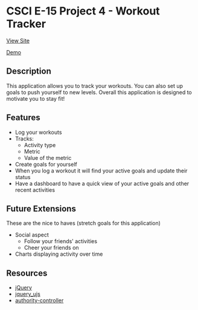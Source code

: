 # CSCI E-15 Project 4 - Workout Tracker

[View Site](http://p4.scottpullen.me)

[Demo]()

## Description

This application allows you to track your workouts. You can also set up goals to push yourself to new levels. Overall this application is designed to motivate you to stay fit!

## Features

- Log your workouts
- Tracks:
	- Activity type
	- Metric
	- Value of the metric
- Create goals for yourself
- When you log a workout it will find your active goals and update their status
- Have a dashboard to have a quick view of your active goals and other recent activities

## Future Extensions

These are the nice to haves (stretch goals for this application)

- Social aspect
	- Follow your friends' activities
	- Cheer your friends on
- Charts displaying activity over time

## Resources
- [jQuery](http://jquery.com)
- [jquery_ujs](https://github.com/rails/jquery_ujs)
- [authority-controller](https://github.com/efficiently/authority-controller)
